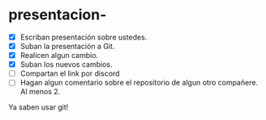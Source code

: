 # presentacion-

- [x] Escriban presentación sobre ustedes.
- [x] Suban la presentación a Git.
- [x] Realicen algun cambio.
- [x] Suban los nuevos cambios.
- [ ] Compartan el link por discord
- [ ] Hagan algun comentario sobre el repositorio de algun otro compañere. Al menos 2.

Ya saben usar git!
